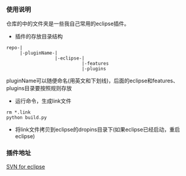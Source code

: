 ### 使用说明
仓库的中的文件夹是一些我自己常用的eclipse插件。

* 插件的存放目录结构

```
repo-|
     |-pluginName-|
                  |-eclipse-|
                            |-features
                            |-plugins
```

pluginName可以随便命名(用英文和下划线)，后面的eclipse和features、plugins目录要按照规则存放

* 运行命令，生成link文件

```
rm *.link
python build.py
```

* 将link文件拷贝到eclipse的dropins目录下(如果eclipse已经启动，重启eclipse)

### 插件地址
[SVN for eclipse](http://subclipse.tigris.org/servlets/ProjectProcess;jsessionid=E34869251B061FB6FE5772223F76CF1F?pageID=p4wYuA)

